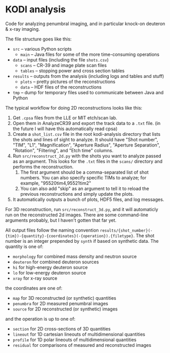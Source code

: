 KODI analysis
=============

Code for analyzing penumbral imaging, and in particular knock-on deuteron & x-ray imaging.

The file structure goes like this:
- `src` – various Python scripts
    - `main` – Java files for some of the more time-consuming operations
- `data` – input files (including the file `shots.csv`)
  - `scans` – CR-39 and image plate scan files
  - `tables` – stopping power and cross section tables
- `results` – outputs from the analysis (including logs and tables and stuff)
  - `plots` – pretty pictures of the reconstructions
  - `data` – HDF files of the reconstructions
- `tmp` – dump for temporary files used to communicate between Java and Python

The typical workflow for doing 2D reconstructions looks like this:
1. Get `.cpsa` files from the LLE or MIT etch/scan lab.
2. Open them in AnalyzeCR39 and export the track data to a `.txt` file. (in the future I will have this automatically read cpsa)
3. Create a `shot_list.csv` file in the root kodi-analysis directory that lists the shots and lines of sight to analyze.
   It should have "Shot number", "TIM", "L1", "Magnification", "Aperture Radius",
   "Aperture Separation", "Rotation", "Filtering", and "Etch time" columns.
4. Run `src/reconstruct_2d.py` with the shots you want to analyze passed as an argument.
   This looks for the `.txt` files in the `scans/` directory and performs the reconstruction.
   1. The first argument should be a comma-separated list of shot numbers.
      You can also specify specific TIMs to analyze; for example, "95520tim4,95521tim2"
   2. You can also add "skip" as an argument to tell it to reload the previous reconstructions and simply update the plots.
5. It automatically outputs a bunch of plots, HDF5 files, and log messages.

For 3D reconstruction, run `src/reconstruct_3d.py`,
and it will automaticly run on the reconstructed 2d images.
There are some command-line arguments probably, but I haven't gotten that far yet.

All output files follow the naming convention `results/{shot_number}(-{tim})-{quantity}-{coordinates}(-{operation}).{filetype}`.
The shot number is an integer prepended by `synth` if based on synthetic data.
The quantity is one of:
- `morphology` for combined mass density and neutron source
- `deuteron` for combined deuteron sources
- `hi` for high-energy deuteron source
- `lo` for low-energy deuteron source
- `xray` for x-ray source

the coordinates are one of:
- `map` for 3D reconstructed (or synthetic) quantities
- `penumbra` for 2D measured penumbral images
- `source` for 2D reconstructed (or synthetic) images

and the operation is up to one of:
- `section` for 2D cross-sections of 3D quantities
- `lineout` for 1D cartesian lineouts of multidimensional quantities
- `profile` for 1D polar lineouts of multidimensional quantities
- `residual` for comparisons of measured and reconstructed images
